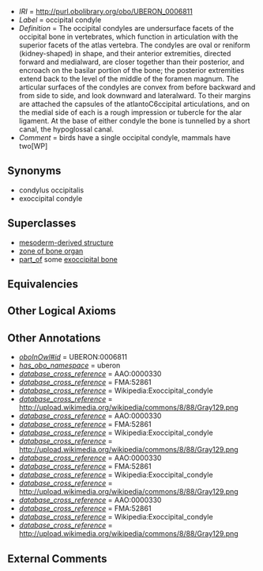  * *IRI* = http://purl.obolibrary.org/obo/UBERON_0006811
 * *Label* = occipital condyle
 * *Definition* = The occipital condyles are undersurface facets of the occipital bone in vertebrates, which function in articulation with the superior facets of the atlas vertebra. The condyles are oval or reniform (kidney-shaped) in shape, and their anterior extremities, directed forward and medialward, are closer together than their posterior, and encroach on the basilar portion of the bone; the posterior extremities extend back to the level of the middle of the foramen magnum. The articular surfaces of the condyles are convex from before backward and from side to side, and look downward and lateralward. To their margins are attached the capsules of the atlantoC6ccipital articulations, and on the medial side of each is a rough impression or tubercle for the alar ligament. At the base of either condyle the bone is tunnelled by a short canal, the hypoglossal canal.
 * *Comment* = birds have a single occipital condyle, mammals have two[WP]

## Synonyms

 * condylus occipitalis
 * exoccipital condyle

## Superclasses

 * [mesoderm-derived structure](../../UBERON/20/UBERON_0004120.md)
 * [zone of bone organ](../../UBERON/13/UBERON_0005913.md)
 * [part_of](../../BFO/50/BFO_0000050.md) some [exoccipital bone](../../UBERON/93/UBERON_0001693.md)

## Equivalencies


## Other Logical Axioms


## Other Annotations

 * *[oboInOwl#id](../../id/oboInOwl#id.md)* = UBERON:0006811
 * *[has_obo_namespace](../../ce/oboInOwl#hasOBONamespace.md)* = uberon
 * *[database_cross_reference](../../ef/oboInOwl#hasDbXref.md)* = AAO:0000330
 * *[database_cross_reference](../../ef/oboInOwl#hasDbXref.md)* = FMA:52861
 * *[database_cross_reference](../../ef/oboInOwl#hasDbXref.md)* = Wikipedia:Exoccipital_condyle
 * *[database_cross_reference](../../ef/oboInOwl#hasDbXref.md)* = http://upload.wikimedia.org/wikipedia/commons/8/88/Gray129.png
 * *[database_cross_reference](../../ef/oboInOwl#hasDbXref.md)* = AAO:0000330
 * *[database_cross_reference](../../ef/oboInOwl#hasDbXref.md)* = FMA:52861
 * *[database_cross_reference](../../ef/oboInOwl#hasDbXref.md)* = Wikipedia:Exoccipital_condyle
 * *[database_cross_reference](../../ef/oboInOwl#hasDbXref.md)* = http://upload.wikimedia.org/wikipedia/commons/8/88/Gray129.png
 * *[database_cross_reference](../../ef/oboInOwl#hasDbXref.md)* = AAO:0000330
 * *[database_cross_reference](../../ef/oboInOwl#hasDbXref.md)* = FMA:52861
 * *[database_cross_reference](../../ef/oboInOwl#hasDbXref.md)* = Wikipedia:Exoccipital_condyle
 * *[database_cross_reference](../../ef/oboInOwl#hasDbXref.md)* = http://upload.wikimedia.org/wikipedia/commons/8/88/Gray129.png
 * *[database_cross_reference](../../ef/oboInOwl#hasDbXref.md)* = AAO:0000330
 * *[database_cross_reference](../../ef/oboInOwl#hasDbXref.md)* = FMA:52861
 * *[database_cross_reference](../../ef/oboInOwl#hasDbXref.md)* = Wikipedia:Exoccipital_condyle
 * *[database_cross_reference](../../ef/oboInOwl#hasDbXref.md)* = http://upload.wikimedia.org/wikipedia/commons/8/88/Gray129.png

## External Comments

